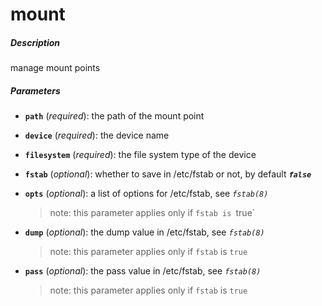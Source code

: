 # mount


##### Description
manage mount points

##### Parameters

*   **`path`** (*required*): the path of the mount point

*   **`device`** (*required*): the device name

*   **`filesystem`** (*required*): the file system type of the device

*   **`fstab`** (*optional*): whether to save in /etc/fstab or not, by default ***`false`***

*   **`opts`** (*optional*): a list of options for /etc/fstab, see *`fstab(8)`*

	>note: this parameter applies only if `fstab is `true`

*   **`dump`** (*optional*): the dump value in /etc/fstab, see *`fstab(8)`*

	>note: this parameter applies only if `fstab` is `true`

*   **`pass`** (*optional*): the pass value in /etc/fstab, see *`fstab(8)`*

	>note: this parameter applies only if `fstab` is `true`
				